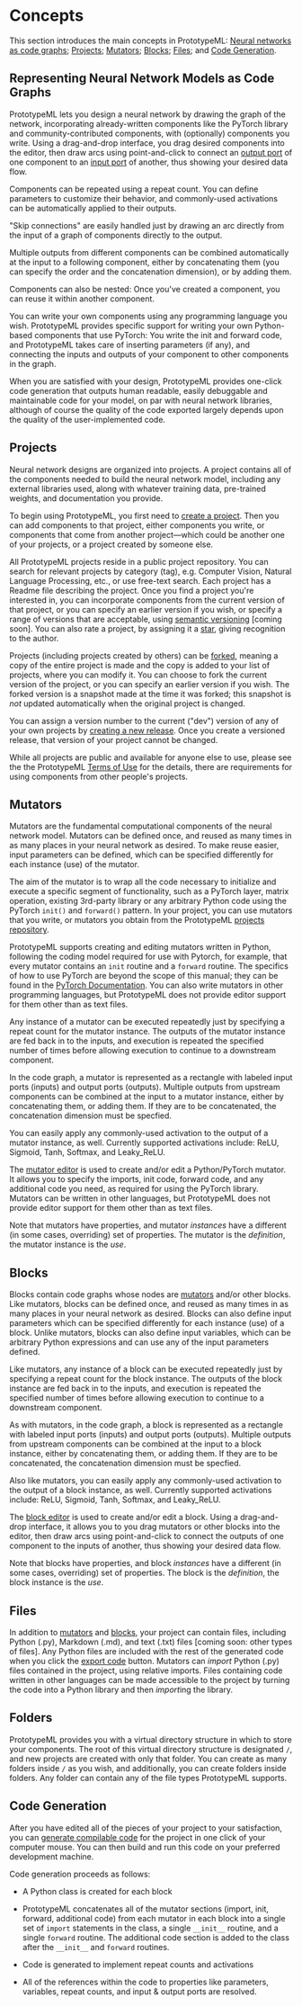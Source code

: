 # Concepts

This section introduces the main concepts in PrototypeML: [Neural networks as code
graphs](#representing-neural-network-models-as-code-graphs); [Projects](#projects); [Mutators](#mutators);
[Blocks](#blocks); [Files](#files); and [Code Generation](#code-generation).

## Representing Neural Network Models as Code Graphs

PrototypeML lets you design a neural network by drawing the graph of the network, incorporating
already-written components like the PyTorch library and community-contributed components, with (optionally)
components you write. Using a drag-and-drop interface, you drag desired components into the editor, then draw
arcs using point-and-click to connect an [output port](models.md#ports) of one component to an [input
port](models.md#ports) of another, thus showing your desired data flow.

Components can be repeated using a repeat count. You can define parameters to customize their behavior, and
commonly-used activations can be automatically applied to their outputs.

"Skip connections" are easily handled just by drawing an arc directly from the input of a graph of components
directly to the output.

Multiple outputs from different components can be combined automatically at the input to a following
component, either by concatenating them (you can specify the order and the concatenation dimension), or by
adding them.

Components can also be nested: Once you've created a component, you can reuse it within another component.

You can write your own components using any programming language you wish. PrototypeML provides specific
support for writing your own Python-based components that use PyTorch: You write the init and forward code, and
PrototypeML takes care of inserting parameters (if any), and connecting the inputs and outputs of your
component to other components in the graph.

When you are satisfied with your design, PrototypeML provides one-click code generation that outputs human
readable, easily debuggable and maintainable code for your model, on par with neural network libraries,
although of course the quality of the code exported largely depends upon the quality of the user-implemented
code.

## Projects

Neural network designs are organized into projects.  A project contains all of the components needed to build
the neural network model, including any external libraries used, along with whatever training data,
pre-trained weights, and documentation you provide.

To begin using PrototypeML, you first need to [create a project](projects.md#project-creation).  Then you can
add components to that project, either components you write, or components that come from another
project&mdash;which could be another one of your projects, or a project created by someone else.

All PrototypeML projects reside in a public project repository.  You can search for relevant projects by
category (tag), e.g. Computer Vision, Natural Language Processing, etc., or use free-text search.  Each
project has a Readme file describing the project. Once you find a project you're interested in, you can
incorporate components from the current version of that project, or you can specify an earlier version if you
wish, or specify a range of versions that are acceptable, using [semantic
versioning](https://semver.org/spec/v2.0.0.html) [coming soon]. You can also rate a project, by assigning it a
[star](projects.md#starring-a-project), giving recognition to the author.

Projects (including projects created by others) can be [forked](projects.md#forking-a-project), meaning a copy
of the entire project is made and the copy is added to your list of projects, where you can modify it.  You
can choose to fork the current version of the project, or you can specify an earlier version if you wish.  The
forked version is a snapshot made at the time it was forked; this snapshot is *not* updated automatically when
the original project is changed.

You can assign a version number to the current ("dev") version of any of your own projects by [creating a new
release](projects.md#creating-a-release).  Once you create a versioned release, that version of your project
cannot be changed.

While all projects are public and available for anyone else to use, please see the the PrototypeML [Terms of
Use](http://www.prototypeml.com/terms) for the details, there are requirements for using components from other
people's projects.

## Mutators

Mutators are the fundamental computational components of the neural network model. Mutators can be defined
once, and reused as many times in as many places in your neural network as desired.  To make reuse easier,
input parameters can be defined, which can be specified differently for each instance (use) of the mutator.

The aim of the mutator is to wrap all the code necessary to initialize and execute a specific segment of
functionality, such as a PyTorch layer, matrix operation, existing 3rd-party library or any arbitrary Python
code using the PyTorch `init()` and `forward()` pattern.  In your project, you can use mutators that you
write, or mutators you obtain from the PrototypeML [projects repository](#projects).

PrototypeML supports creating and editing mutators written in Python, following the coding model required for
use with Pytorch, for example, that every mutator contains an `init` routine and a `forward` routine.  The
specifics of how to use PyTorch are beyond the scope of this manual; they can be found in the [PyTorch
Documentation](https://pytorch.org/docs/stable/index.html).  You can also write mutators in other programming
languages, but PrototypeML does not provide editor support for them other than as text files.

Any instance of a mutator can be executed repeatedly just by specifying a repeat count for the mutator
instance.  The outputs of the mutator instance are fed back in to the inputs, and execution is repeated the
specified number of times before allowing execution to continue to a downstream component.

In the code graph, a mutator is represented as a rectangle with labeled input ports (inputs) and output ports
(outputs).  Multiple outputs from upstream components can be combined at the input to a mutator instance,
either by concatenating them, or adding them.  If they are to be concatenated, the concatenation dimension
must be specfied.

You can easily apply any commonly-used activation to the output of a mutator instance, as well. Currently
supported activations include: ReLU, Sigmoid, Tanh, Softmax, and Leaky_ReLU.

The [mutator editor](models.md#mutator-editor) is used to create and/or edit a Python/PyTorch mutator.  It
allows you to specify the imports, init code, forward code, and any additional code you need, as required for
using the PyTorch library.  Mutators can be written in other languages, but PrototypeML does not provide
editor support for them other than as text files.

Note that mutators have properties, and mutator *instances* have a different (in some cases, overriding) set
of properties.  The mutator is the *definition*, the mutator instance is the *use*.

## Blocks

Blocks contain code graphs whose nodes are [mutators](#mutators) and/or other blocks. Like mutators, blocks
can be defined once, and reused as many times in as many places in your neural network as desired. Blocks can
also define input parameters which can be specified differently for each instance (use) of a block.  Unlike
mutators, blocks can also define input variables, which can be arbitrary Python expressions and can use any of
the input parameters defined.

Like mutators, any instance of a block can be executed repeatedly just by specifying a repeat count for the
block instance.  The outputs of the block instance are fed back in to the inputs, and execution is repeated the
specified number of times before allowing execution to continue to a downstream component.

As with mutators, in the code graph, a block is represented as a rectangle with labeled input ports (inputs)
and output ports (outputs).  Multiple outputs from upstream components can be combined at the input to a block
instance, either by concatenating them, or adding them.  If they are to be concatenated, the concatenation
dimension must be specfied.

Also like mutators, you can easily apply any commonly-used activation to the output of a block instance, as
well. Currently supported activations include: ReLU, Sigmoid, Tanh, Softmax, and Leaky_ReLU.

The [block editor](models.md#block-editor) is used to create and/or edit a block.  Using a drag-and-drop
interface, it allows you to you drag mutators or other blocks into the editor, then draw arcs using
point-and-click to connect the outputs of one component to the inputs of another, thus showing your desired
data flow.

Note that blocks have properties, and block *instances* have a different (in some cases, overriding) set
of properties.  The block is the *definition*, the block instance is the *use*.

## Files

In addition to [mutators](#mutators) and [blocks](#blocks), your project can contain files, including Python
(.py), Markdown (.md), and text (.txt) files [coming soon: other types of files]. Any Python files are
included with the rest of the generated code when you click the [export code](#code-generation) button.
Mutators can *import* Python (.py) files contained in the project, using relative imports.  Files containing
code written in other languages can be made accessible to the project by turning the code into a Python
library and then *import*ing the library.

## Folders

PrototypeML provides you with a virtual directory structure in which to store your components.  The root of this
virtual directory structure is designated `/`, and new projects are created with only that folder.  You can
create as many folders inside `/` as you wish, and additionally, you can create folders inside folders.  Any
folder can contain any of the file types PrototypeML supports.

## Code Generation

After you have edited all of the pieces of your project to your satisfaction, you can [generate compilable
code](codegen.md) for the project in one click of your computer mouse.  You can then build and run this code
on your preferred development machine.

Code generation proceeds as follows:

* A Python class is created for each block

* PrototypeML concatenates all of the mutator sections (import, init, forward, additional code) from each
  mutator in each block into a single set of `import` statements in the class, a single `__init__` routine,
  and a single `forward` routine. The additional code section is added to the class after the `__init__` and
  `forward` routines.

* Code is generated to implement repeat counts and activations

* All of the references within the code to properties like parameters, variables, repeat counts, and input
  &amp; output ports are resolved.
